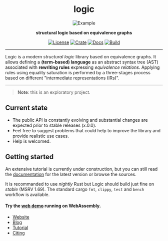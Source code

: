 <div align="center">

# logic 

![Example](https://logic-lang.github.io/assets/img/logic-example.png)

**structural logic based on equivalence graphs**

[![License](https://img.shields.io/github/license/logic-lang/logic?color=informational&style=flat-square)](https://github.com/logic-lang/logic/blob/master/LICENSE)
[![Crate](https://img.shields.io/crates/v/logic-lang?style=flat-square)](https://crates.io/crates/logic-lang)
[![Docs](https://img.shields.io/docsrs/logic-lang?style=flat-square&logo=docsdotrs)](https://docs.rs/logic-lang)
[![Build](https://img.shields.io/github/actions/workflow/status/logic-lang/logic/ci.yml?branch=main&style=flat-square&logo=githubactions)](https://github.com/logic-lang/logic/actions)

</div>

---

Logic is a modern *structural logic* library based on equivalence graphs.
It allows defining a **(term-based) language** as an abstract syntax tree (AST) associated with **rewriting rules** expressing *equivalence relations*. 
Applying rules using equality saturation is performed by a three-stages process based on different "intermediate representations (IRs)".

---

> **Note**: this is an exploratory project.

## Current state

* The public API is constantly evolving and substantial changes are expected prior to stable releases (x.0.0).
* Feel free to suggest problems that could help to improve the library and provide realistic use cases.
* Help is welcomed.

## Getting started

An extensive tutorial is currently under construction, but you can still read the [documentation](https://docs.rs/logic-lang) for the latest version 
or browse the sources.

It is recommanded to use *nightly* Rust but Logic should build just fine on *stable* (MSRV 1.69).
The standard cargo `fmt`, `clippy`, `test` and `bench` workflow is available.

#### Try the [web demo](https://logic-lang.github.io/) running on WebAssembly.

* [Website](#)
* [Blog](#blog)
* [Tutorial](#usage)
* [Citing](#citing)
